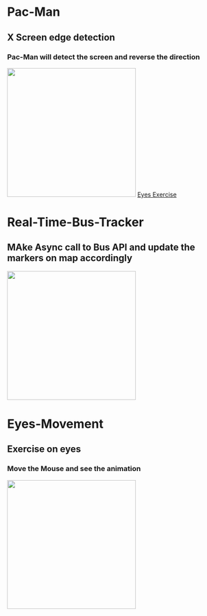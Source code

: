 
# Pac-Man
## X Screen edge detection 
### Pac-Man will detect the screen and reverse the direction 
<img src ="https://github.com/mitstack/MITModule/blob/main/PacMan/pac-man.PNG" width = '300'/>
<a href ="https://mitstack.github.io/MITModule/">Eyes Exercise </a>


# Real-Time-Bus-Tracker
## MAke Async call to Bus API and update the markers on map accordingly
<img src= "https://github.com/mitstack/MITModule/blob/main/Real-Time-Bus-Tracker/real_time_bus_tracker.PNG" width='300'/>

# Eyes-Movement
## Exercise on eyes
### Move the Mouse and see the animation
<img src= "https://github.com/mitstack/MITModule/blob/main/Eye-Ball-Movement/oneeye.png" width='300'/>
